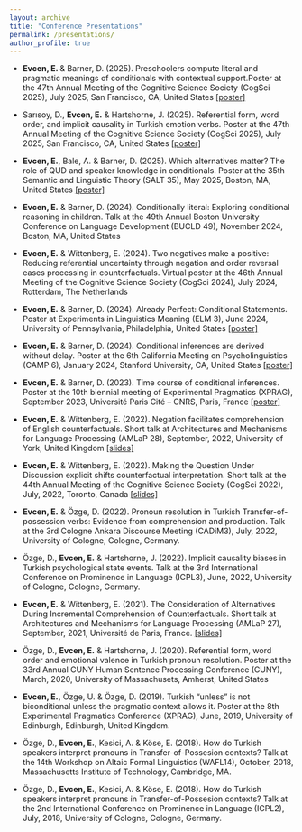 ```yaml
---
layout: archive
title: "Conference Presentations"
permalink: /presentations/
author_profile: true
---
```

- <b>Evcen, E. </b> & Barner, D. (2025). Preschoolers compute literal and pragmatic meanings of conditionals with contextual support.Poster at the 47th Annual Meeting of the Cognitive Science Society (CogSci 2025), July 2025, San Francisco, CA, United States [\[poster\]](https://ebruevcen.github.io/files/CogSci25_ConditionalKids.pdf)

- Sarısoy, D., <b> Evcen, E.</b> & Hartshorne, J. (2025). Referential form, word order, and implicit causality in Turkish emotion verbs. Poster at the 47th Annual Meeting of the Cognitive Science Society (CogSci 2025), July 2025, San Francisco, CA, United States [\[poster\]](https://ebruevcen.github.io/files/CogSci25_TurkishPronoun.pdf)

- <b>Evcen, E.</b>, Bale, A. & Barner, D. (2025). Which alternatives matter? The role of QUD and speaker knowledge in conditionals. Poster at the 35th Semantic and Linguistic Theory (SALT 35), May 2025, Boston, MA, United States [\[poster\]](https://ebruevcen.github.io/files/SALT35_poster.pdf)

- <b>Evcen, E.</b> & Barner, D. (2024). Conditionally literal: Exploring conditional reasoning in children. Talk at the 49th Annual Boston University Conference on Language Development (BUCLD 49), November 2024, Boston, MA, United States

- <b>Evcen, E.</b> & Wittenberg, E. (2024). Two negatives make a positive: Reducing referential uncertainty through negation and order reversal eases processing in counterfactuals. Virtual poster at the 46th Annual Meeting of the Cognitive Science Society (CogSci 2024), July 2024, Rotterdam, The Netherlands

- <b>Evcen, E.</b> & Barner, D. (2024). Already Perfect: Conditional Statements. Poster at Experiments in Linguistics Meaning (ELM 3), June 2024, University of Pennsylvania, Philadelphia, United States [\[poster\]](https://ebruevcen.github.io/files/ELM3_poster.pdf)

- <b>Evcen, E.</b> & Barner, D. (2024). Conditional inferences are derived without delay. Poster at the 6th California Meeting on Psycholinguistics (CAMP 6), January 2024, Stanford University, CA, United States [\[poster\]](https://ebruevcen.github.io/files/camp6_poster.pdf)

- <b>Evcen, E.</b> & Barner, D. (2023). Time course of conditional inferences. Poster at the 10th biennial meeting of Experimental Pragmatics (XPRAG), September 2023, Université Paris Cité – CNRS, Paris, France [\[poster\]](https://ebruevcen.github.io/files/ebru_xprag.pdf)

- <b>Evcen, E.</b> & Wittenberg, E. (2022). Negation facilitates comprehension of English counterfactuals. Short talk at Architectures and Mechanisms for Language Processing (AMLaP 28), September, 2022, University of York, United Kingdom [\[slides\]](https://ebruevcen.github.io/files/AMLaP22_EvcenWittenberg.pdf)

- <b>Evcen, E.</b> &  Wittenberg, E. (2022). Making the Question Under Discussion explicit shifts counterfactual interpretation. Short talk at the 44th Annual Meeting of the Cognitive Science Society (CogSci 2022), July, 2022, Toronto, Canada [\[slides\]](https://ebruevcen.github.io/files/CogSci22_EvcenWittenberg_Final.pdf)

- <b>Evcen, E.</b> & Özge, D. (2022). Pronoun resolution in Turkish Transfer-of-possession verbs: Evidence from comprehension and production. Talk at the 3rd Cologne Ankara Discourse Meeting (CADiM3), July, 2022, University of Cologne, Cologne, Germany.

- Özge, D., <b>Evcen, E.</b> & Hartshorne, J. (2022). Implicit causality biases in Turkish psychological state events. Talk at the 3rd International Conference on Prominence in Language (ICPL3), June, 2022, University of Cologne, Cologne, Germany.

- <b>Evcen, E.</b> &  Wittenberg, E. (2021). The Consideration of Alternatives During Incremental Comprehension of Counterfactuals. Short talk at Architectures and Mechanisms for Language Processing (AMLaP 27), September, 2021, Université de Paris, France. [\[slides\]]()

- Özge, D., <b>Evcen, E.</b> & Hartshorne, J. (2020). Referential form, word order and emotional valence in Turkish pronoun resolution. Poster at the 33rd Annual CUNY Human Sentence Processing Conference (CUNY), March, 2020, University of Massachusets, Amherst, United States
 
- <b>Evcen, E.,</b> Özge, U. & Özge, D. (2019). Turkish “unless” is not biconditional unless the pragmatic context allows it. Poster at the 8th Experimental Pragmatics Conference (XPRAG), June, 2019, University of Edinburgh, Edinburgh, United Kingdom.

- Özge, D., <b>Evcen, E.</b>, Kesici, A. & Köse, E. (2018). How do Turkish speakers interpret pronouns in Transfer-of-Possesion contexts? Talk at the 14th Workshop on Altaic Formal Linguistics (WAFL14), October, 2018, Massachusetts Institute of Technology, Cambridge, MA.

- Özge, D., <b>Evcen, E.</b>,  Kesici, A. & Köse, E. (2018). How do Turkish speakers interpret pronouns in Transfer-of-Possesion contexts? Talk at the 2nd International Conference on Prominence in Language (ICPL2), July, 2018, University of Cologne, Cologne, Germany.

